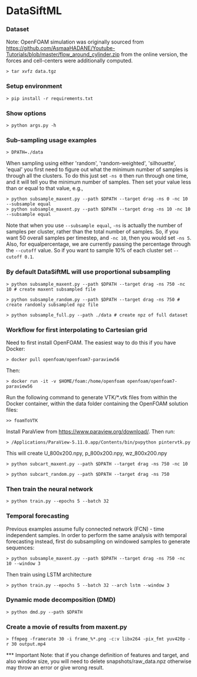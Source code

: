 # DataSiftML

### Dataset

Note: OpenFOAM simulation was originally sourced from 
https://github.com/AsmaaHADANE/Youtube-Tutorials/blob/master/flow_around_cylinder.zip
from the online version, the forces and cell-centers were additionally computed. 

    > tar xvfz data.tgz

### Setup environment

    > pip install -r requirements.txt

### Show options

    > python args.py -h 

### Sub-sampling usage examples

    > DPATH=./data

When sampling using either 'random', 'random-weighted', 'silhouette', 'equal' you first need to figure out what the minimum number of samples is through all the clusters. To do this just set `-ns 0` then run through one time, and it will tell you the minimum number of samples. Then set your value less than or equal to that value, e.g., 

    > python subsample_maxent.py --path $DPATH --target drag -ns 0 -nc 10 --subsample equal
    > python subsample_maxent.py --path $DPATH --target drag -ns 10 -nc 10 --subsample equal

Note that when you use `--subsample equal`, `-ns` is actually the number of samples per cluster, rather than the total number of samples. So, if you want 50 overall samples per timestep, and `-nc 10`, then you would set `-ns 5`. Also, for equalpercentage, we are currently passing the percentage through the `--cutoff` value. So if you want 
to sample 10% of each cluster set `--cutoff 0.1`.

### By default DataSiftML will use proportional subsampling

    > python subsample_maxent.py --path $DPATH --target drag -ns 750 -nc 10 # create maxent subsampled file

    > python subsample_random.py --path $DPATH --target drag -ns 750 # create randomly subsampled npz file

    > python subsample_full.py --path ./data # create npz of full dataset

### Workflow for first interpolating to Cartesian grid

Need to first install OpenFOAM. The easiest way to do this if you have Docker:

    > docker pull openfoam/openfoam7-paraview56

Then:

    > docker run -it -v $HOME/foam:/home/openfoam openfoam/openfoam7-paraview56

Run the following command to generate VTK/*.vtk files from within the Docker container,
within the data folder containing the OpenFOAM solution files:

    >> foamToVTK 

Install ParaView from https://www.paraview.org/download/. Then run:

    > /Applications/ParaView-5.11.0.app/Contents/bin/pvpython pintervtk.py

This will create U_800x200.npy, p_800x200.npy, wz_800x200.npy

    > python subcart_maxent.py --path $DPATH --target drag -ns 750 -nc 10

    > python subcart_random.py --path $DPATH --target drag -ns 750

### Then train the neural network

    > python train.py --epochs 5 --batch 32 

### Temporal forecasting 

Previous examples assume fully connected network (FCN) - time independent samples. 
In order to perform the same analysis with temporal forecasting instead, first do 
subsampling on windowed samples to generate sequences:

    > python subsample_maxent.py --path $DPATH --target drag -ns 750 -nc 10 --window 3

Then train using LSTM architecture

    > python train.py --epochs 5 --batch 32 --arch lstm --window 3

### Dynamic mode decomposition (DMD)

    > python dmd.py --path $DPATH

### Create a movie of results from maxent.py

    > ffmpeg -framerate 30 -i frame_%*.png -c:v libx264 -pix_fmt yuv420p -r 30 output.mp4

*** Important Note: that if you change definition of features and target, and also window size, you will need to delete snapshots/raw_data.npz otherwise may throw an error or give wrong result. 

